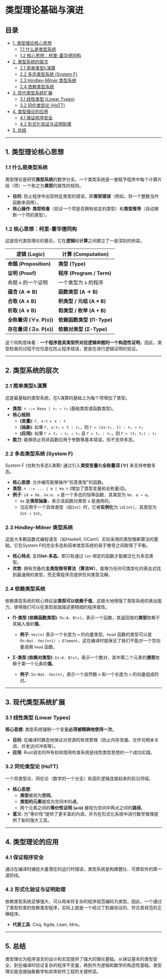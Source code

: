 # 类型理论基础与演进

## 目录

- [1. 类型理论核心思想](#1-类型理论核心思想)
  - [1.1 什么是类型系统](#11-什么是类型系统)
  - [1.2 核心思想：柯里-霍华德同构](#12-核心思想柯里-霍华德同构)
- [2. 类型系统的层次](#2-类型系统的层次)
  - [2.1 简单类型λ演算](#21-简单类型λ演算)
  - [2.2 多态类型系统 (System F)](#22-多态类型系统-system-f)
  - [2.3 Hindley-Milner 类型系统](#23-hindley-milner-类型系统)
  - [2.4 依赖类型系统](#24-依赖类型系统)
- [3. 现代类型系统扩展](#3-现代类型系统扩展)
  - [3.1 线性类型 (Linear Types)](#31-线性类型-linear-types)
  - [3.2 同伦类型论 (HoTT)](#32-同伦类型论-hott)
- [4. 类型理论的应用](#4-类型理论的应用)
  - [4.1 保证程序安全](#41-保证程序安全)
  - [4.2 形式化验证与证明助理](#42-形式化验证与证明助理)
- [5. 总结](#5-总结)

---

## 1. 类型理论核心思想

### 1.1 什么是类型系统

类型理论是研究**类型系统**的数学分支。一个类型系统是一套赋予程序中每个计算片段（项）一个称之为**类型**的属性的规则。

-   **目的**: 防止程序中出现特定类型的错误，即**类型错误**（例如，将一个整数当作函数来调用）。
-   **核心操作**: **类型检查**（验证一个项是否拥有给定的类型）和**类型推导**（自动推断一个项的类型）。

### 1.2 核心思想：柯里-霍华德同构

这是现代类型理论的基石，它在**逻辑**和**计算**之间建立了一座深刻的桥梁。

| 逻辑 (Logic)              | 计算 (Computation)              |
| ------------------------- | ------------------------------- |
| **命题 (Proposition)**    | **类型 (Type)**                 |
| **证明 (Proof)**          | **程序 (Program / Term)**       |
| 命题 `A` 的一个证明       | 一个类型为 `A` 的程序           |
| **蕴含 (A ⇒ B)**          | **函数类型 (A -> B)**           |
| **合取 (A ∧ B)**          | **积类型 / 元组 (A × B)**       |
| **析取 (A ∨ B)**          | **和类型 / 枚举 (A + B)**       |
| **全称量词 (∀x. P(x))** | **依赖函数类型 (Π-Type)**   |
| **存在量词 (∃x. P(x))** | **依赖对类型 (Σ-Type)**     |

这个同构意味着：**一个程序是其类型所对应逻辑命题的一个构造性证明**。因此，类型检查的过程不仅仅是在防止程序错误，更是在进行逻辑证明的验证。

---

## 2. 类型系统的层次

### 2.1 简单类型λ演算

这是最基础的类型系统，在λ演算的基础上为每个项增加了类型。

-   **类型**: `τ ::= Base | τ₁ → τ₂` (基础类型或函数类型)。
-   **核心规则**:
    -   **(变量)**: `Γ, x:τ ⊢ x : τ`
    -   **(抽象)**: 如果 `Γ, x:τ₁ ⊢ t : τ₂`，则 `Γ ⊢ (λx:τ₁. t) : τ₁ → τ₂`
    -   **(应用)**: 如果 `Γ ⊢ t₁ : τ₁ → τ₂` 且 `Γ ⊢ t₂ : τ₁`，则 `Γ ⊢ (t₁ t₂) : τ₂`
-   **能力**: 能够防止将非函数应用于参数等基本错误，但不支持多态。

### 2.2 多态类型系统 (System F)

System F (也称为多态λ演算) 通过引入**类型变量**和**全称量词 (∀)** 来支持参数多态。

-   **核心思想**: 允许编写能够操作"任意类型"的函数。
-   **类型**: `τ ::= ... | α | ∀α.τ` (增加了类型变量和全称量词)。
-   **例子**: `id = Λα. λx:α. x` 是一个多态的恒等函数，其类型为 `∀α. α → α`。
    -   `Λα` 是**类型抽象**，表示该函数对类型 `α` 是通用的。
    -   当应用于一个具体类型（如`Int`）时，它被**实例化**为 `id[Int]`，其类型为 `Int → Int`。

### 2.3 Hindley-Milner 类型系统

这是大多数函数式编程语言（如Haskell, OCaml）实际采用的类型推断算法的基础。它在System F的完全多态和简单类型系统的易于推导之间取得了平衡。

-   **核心特点**: 支持**let-多态**。即只有通过 `let` 绑定的函数才能被泛化为多态类型。
-   **优势**: 拥有完备的**主类型推导算法（算法W）**，能够为任何可类型化的表达式找到最通用的类型，而无需程序员提供任何类型注解。

### 2.4 依赖类型系统

依赖类型系统的核心特征是**类型可以依赖于值**。这极大地增强了类型系统的表达能力，使得我们可以在类型层面描述更精细的程序属性。

-   **Π-类型 (依赖函数类型)**: `Πx:A. B(x)`。表示一个函数，其返回值的**类型**依赖于其输入值的**值**。
    -   **例子**: `Vec(n)` 表示一个长度为 `n` 的向量类型。`head` 函数的类型可以是 `Πn:Nat. Vec(n+1) → Element`，这在编译时就保证了我们不能对一个空向量调用 `head` 函数。

-   **Σ-类型 (依赖对类型)**: `Σx:A. B(x)`。表示一个数对，其中第二个元素的**类型**依赖于第一个元素的**值**。
    -   **例子**: `Σn:Nat. Vec(n)`，表示一个自然数 `n` 和一个长度为 `n` 的向量组成的对。

---

## 3. 现代类型系统扩展

### 3.1 线性类型 (Linear Types)

**核心思想**: 类型系统强制一个变量**必须被精确地使用一次**。

-   **目的**: 在编译时静态地保证对资源的有效管理（防止内存泄漏、文件句柄未关闭、并发访问冲突等）。
-   **应用**: Rust语言的所有权和借用检查系统是线性类型思想的一个成功实践。

### 3.2 同伦类型论 (HoTT)

一个将类型论、同伦论（数学的一个分支）和高阶逻辑连接起来的前沿领域。

-   **核心思想**:
    -   **类型**被视为**空间**。
    -   **类型的元素**被视为空间中的**点**。
    -   两个元素之间的**等价性证明 (`a=b`)** 被视为空间中两点之间的**路径**。
-   **意义**: 为"等价性"提供了更丰富的内涵，并为在形式化系统中进行数学推理提供了新的强大工具。

---

## 4. 类型理论的应用

### 4.1 保证程序安全

通过在编译时捕捉大量潜在的运行时错误，类型系统是构建健壮、可靠软件的第一道防线。

### 4.2 形式化验证与证明助理

依赖类型系统足够强大，可以用来将复杂的程序规范编码为类型。因此，一个通过了类型检查的依赖类型程序，实际上就是一个经过了机器验证的、符合其规范的正确程序。
-   **代表工具**: Coq, Agda, Lean, Idris。

---

## 5. 总结

类型理论为程序语言的设计和实现提供了强大的理论基础。从保证基本的类型安全，到在编译时验证复杂的程序不变量，再到作为逻辑和数学的构造性基础，类型理论是连接抽象数学和具体软件工程的关键桥梁。 